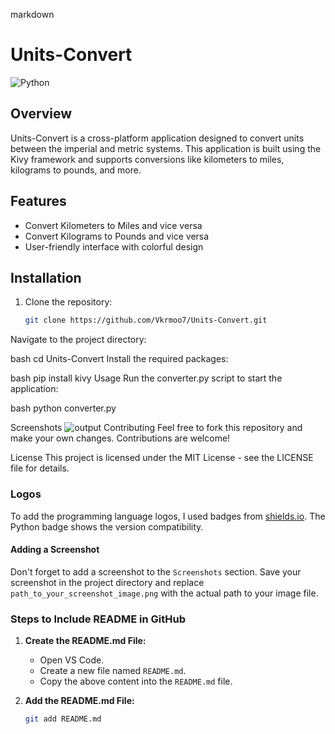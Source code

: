 markdown

# Units-Convert

![Python](https://img.shields.io/badge/Python-3.8%2B-blue)

## Overview
Units-Convert is a cross-platform application designed to convert units between the imperial and metric systems. This application is built using the Kivy framework and supports conversions like kilometers to miles, kilograms to pounds, and more.

## Features
- Convert Kilometers to Miles and vice versa
- Convert Kilograms to Pounds and vice versa
- User-friendly interface with colorful design

## Installation
1. Clone the repository:
   ```bash
   git clone https://github.com/Vkrmoo7/Units-Convert.git
Navigate to the project directory:

bash
cd Units-Convert
Install the required packages:

bash
pip install kivy
Usage
Run the converter.py script to start the application:

bash
python converter.py

Screenshots
![output](output.png)
Contributing
Feel free to fork this repository and make your own changes. Contributions are welcome!

License
This project is licensed under the MIT License - see the LICENSE file for details.



### Logos
To add the programming language logos, I used badges from [shields.io](https://shields.io/). The Python badge shows the version compatibility.

#### Adding a Screenshot
Don't forget to add a screenshot to the `Screenshots` section. Save your screenshot in the project directory and replace `path_to_your_screenshot_image.png` with the actual path to your image file.

### Steps to Include README in GitHub
1. **Create the README.md File:** 
   - Open VS Code.
   - Create a new file named `README.md`.
   - Copy the above content into the `README.md` file.

2. **Add the README.md File:**
   ```bash
   git add README.md
